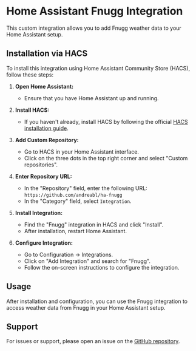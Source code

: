 # Home Assistant Fnugg Integration

This custom integration allows you to add Fnugg weather data to your Home Assistant setup.

## Installation via HACS

To install this integration using Home Assistant Community Store (HACS), follow these steps:

1. **Open Home Assistant:**
   - Ensure that you have Home Assistant up and running.

2. **Install HACS:**
   - If you haven't already, install HACS by following the official [HACS installation guide](https://hacs.xyz/docs/setup/download).

3. **Add Custom Repository:**
   - Go to HACS in your Home Assistant interface.
   - Click on the three dots in the top right corner and select "Custom repositories".

4. **Enter Repository URL:**
   - In the "Repository" field, enter the following URL: `https://github.com/andreabl/ha-fnugg`
   - In the "Category" field, select `Integration`.

5. **Install Integration:**
   - Find the "Fnugg" integration in HACS and click "Install".
   - After installation, restart Home Assistant.

6. **Configure Integration:**
   - Go to Configuration -> Integrations.
   - Click on "Add Integration" and search for "Fnugg".
   - Follow the on-screen instructions to configure the integration.

## Usage

After installation and configuration, you can use the Fnugg integration to access weather data from Fnugg in your Home Assistant setup.

## Support

For issues or support, please open an issue on the [GitHub repository](https://github.com/andreabl/ha-fnugg/issues).
